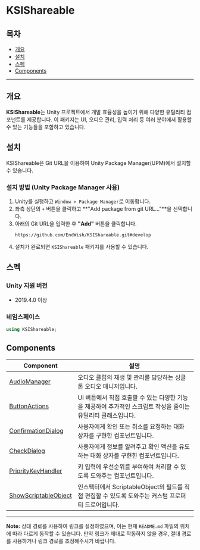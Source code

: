 # KSIShareable

## 목차
- [개요](#개요)
- [설치](#설치)
- [스펙](#스펙)
- [Components](#components)

---

## 개요
**KSIShareable**는 Unity 프로젝트에서 개발 효율성을 높이기 위해 다양한 유틸리티 컴포넌트를 제공합니다. 
이 패키지는 UI, 오디오 관리, 입력 처리 등 여러 분야에서 활용할 수 있는 기능들을 포함하고 있습니다.

## 설치

KSIShareable은 Git URL을 이용하여 Unity Package Manager(UPM)에서 설치할 수 있습니다.

### 설치 방법 (Unity Package Manager 사용)
1. Unity를 실행하고 `Window > Package Manager`로 이동합니다.
2. 좌측 상단의 `+` 버튼을 클릭하고 **"Add package from git URL..."**을 선택합니다.
3. 아래의 Git URL을 입력한 후 **"Add"** 버튼을 클릭합니다.
   ```
   https://github.com/EndWish/KSIShareable.git#develop
   ```
4. 설치가 완료되면 `KSIShareable` 패키지를 사용할 수 있습니다.

## 스펙

### Unity 지원 버전

- 2019.4.0 이상

### 네임스페이스

```csharp
using KSIShareable;
```

## Components

| Component | 설명 |
| --- | --- |
| [AudioManager](Runtime/Audio/AudioManager/README.md) | 오디오 클립의 재생 및 관리를 담당하는 싱글톤 오디오 매니저입니다. |
| [ButtonActions](Runtime/UI/Button/ButtonActions/README.md) | UI 버튼에서 직접 호출할 수 있는 다양한 기능을 제공하여 추가적인 스크립트 작성을 줄이는 유틸리티 클래스입니다. |
| [ConfirmationDialog](Runtime/UI/Dialog/ConfirmationDialog/README.md) | 사용자에게 확인 또는 취소를 요청하는 대화 상자를 구현한 컴포넌트입니다. |
| [CheckDialog](Runtime/UI/Dialog/CheckDialog/README.md) | 사용자에게 정보를 알려주고 확인 액션을 유도하는 대화 상자를 구현한 컴포넌트입니다. |
| [PriorityKeyHandler](Runtime/Input/PriorityKeyHandler/README.md) | 키 입력에 우선순위를 부여하여 처리할 수 있도록 도와주는 컴포넌트입니다. |
| [ShowScriptableObject](Editor/ShowScriptableObject/README.md) | 인스펙터에서 ScriptableObject의 필드를 직접 편집할 수 있도록 도와주는 커스텀 프로퍼티 드로어입니다. |

---

**Note:** 상대 경로를 사용하여 링크를 설정하였으며, 이는 현재 `README.md` 파일의 위치에 따라 다르게 동작할 수 있습니다. 
만약 링크가 제대로 작동하지 않을 경우, 절대 경로를 사용하거나 링크 경로를 조정해주시기 바랍니다.

